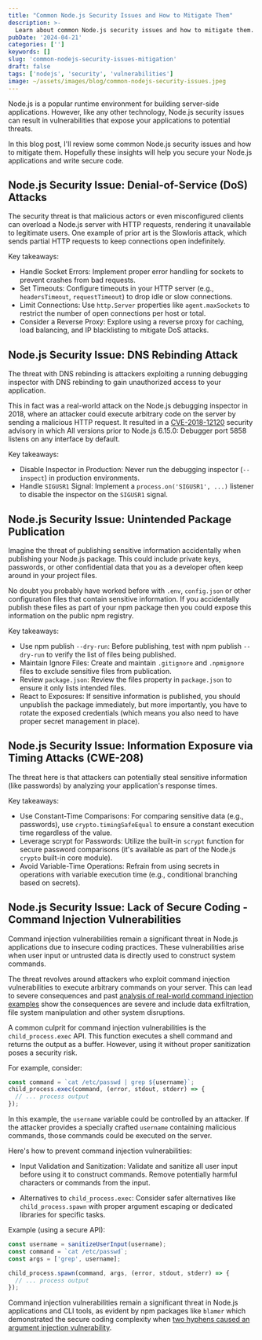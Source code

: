 ```yaml
---
title: "Common Node.js Security Issues and How to Mitigate Them"
description: >-
  Learn about common Node.js security issues and how to mitigate them. This blog post covers Denial-of-Service (DoS) attacks, DNS rebinding attacks, unintended package publication, information exposure via timing attacks, and command injection vulnerabilities.
pubDate: '2024-04-21'
categories: ['']
keywords: []
slug: 'common-nodejs-security-issues-mitigation'
draft: false
tags: ['nodejs', 'security', 'vulnerabilities']
image: ~/assets/images/blog/common-nodejs-security-issues.jpeg
---
```


Node.js is a popular runtime environment for building server-side applications. However, like any other technology, Node.js security issues can result in vulnerabilities that expose your applications to potential threats.

In this blog post, I'll review some common Node.js security issues and how to mitigate them. Hopefully these insights will help you secure your Node.js applications and write secure code.

## Node.js Security Issue: Denial-of-Service (DoS) Attacks

The security threat is that malicious actors or even misconfigured clients can overload a Node.js server with HTTP requests, rendering it unavailable to legitimate users. One example of prior art is the Slowloris attack, which sends partial HTTP requests to keep connections open indefinitely.

Key takeaways:

- Handle Socket Errors: Implement proper error handling for sockets to prevent crashes from bad requests.
- Set Timeouts: Configure timeouts in your HTTP server (e.g., `headersTimeout`, `requestTimeout`) to drop idle or slow connections.
- Limit Connections: Use `http.Server` properties like `agent.maxSockets` to restrict the number of open connections per host or total.
- Consider a Reverse Proxy: Explore using a reverse proxy for caching, load balancing, and IP blacklisting to mitigate DoS attacks.

## Node.js Security Issue: DNS Rebinding Attack

The threat with DNS rebinding is attackers exploiting a running debugging inspector with DNS rebinding to gain unauthorized access to your application.

This in fact was a real-world attack on the Node.js debugging inspector in 2018, where an attacker could execute arbitrary code on the server by sending a malicious HTTP request. It resulted in a [CVE-2018-12120](https://www.cvedetails.com/cve/CVE-2018-12120/) security advisory in which All versions prior to Node.js 6.15.0: Debugger port 5858 listens on any interface by default.

Key takeaways:

- Disable Inspector in Production: Never run the debugging inspector (`--inspect`) in production environments.
- Handle `SIGUSR1` Signal: Implement a `process.on('SIGUSR1', ...)` listener to disable the inspector on the `SIGUSR1` signal.


## Node.js Security Issue: Unintended Package Publication

Imagine the threat of publishing sensitive information accidentally when publishing your Node.js package. This could include private keys, passwords, or other confidential data that you as a developer often keep around in your project files.

No doubt you probably have worked before with `.env`, `config.json` or other configuration files that contain sensitive information. If you accidentally publish these files as part of your npm package then you could expose this information on the public npm registry.

Key takeaways:

- Use npm publish `--dry-run`: Before publishing, test with npm publish `--dry-run` to verify the list of files being published.
- Maintain Ignore Files: Create and maintain `.gitignore` and `.npmignore` files to exclude sensitive files from publication.
- Review `package.json`: Review the files property in `package.json` to ensure it only lists intended files.
- React to Exposures: If sensitive information is published, you should unpublish the package immediately, but more importantly, you have to rotate the exposed credentials (which means you also need to have proper secret management in place).

## Node.js Security Issue: Information Exposure via Timing Attacks (CWE-208)

The threat here is that attackers can potentially steal sensitive information (like passwords) by analyzing your application's response times.

Key takeaways:

- Use Constant-Time Comparisons: For comparing sensitive data (e.g., passwords), use `crypto.timingSafeEqual` to ensure a constant execution time regardless of the value.
- Leverage scrypt for Passwords: Utilize the built-in `scrypt` function for secure password comparisons (it's available as part of the Node.js `crypto` built-in core module).
- Avoid Variable-Time Operations: Refrain from using secrets in operations with variable execution time (e.g., conditional branching based on secrets).

## Node.js Security Issue: Lack of Secure Coding - Command Injection Vulnerabilities

Command injection vulnerabilities remain a significant threat in Node.js applications due to insecure coding practices. These vulnerabilities arise when user input or untrusted data is directly used to construct system commands.

The threat revolves around attackers who exploit command injection vulnerabilities to execute arbitrary commands on your server. This can lead to severe consequences and past [analysis of real-world command injection examples](/blog/securing-your-nodejs-apps-by-analyzing-real-world-command-injection-examples) show the consequences are severe and include data exfiltration, file system manipulation and other system disruptions.

A common culprit for command injection vulnerabilities is the `child_process.exec` API. This function executes a shell command and returns the output as a buffer. However, using it without proper sanitization poses a security risk.

For example, consider:

```js
const command = `cat /etc/passwd | grep ${username}`;
child_process.exec(command, (error, stdout, stderr) => {
  // ... process output
});
```

In this example, the `username` variable could be controlled by an attacker. If the attacker provides a specially crafted `username` containing malicious commands, those commands could be executed on the server.

Here's how to prevent command injection vulnerabilities:

- Input Validation and Sanitization: Validate and sanitize all user input before using it to construct commands. Remove potentially harmful characters or commands from the input.
  
- Alternatives to `child_process.exec`: Consider safer alternatives like `child_process.spawn` with proper argument escaping or dedicated libraries for specific tasks.

Example (using a secure API):

```js
const username = sanitizeUserInput(username);
const command = `cat /etc/passwd`;
const args = ['grep', username];

child_process.spawn(command, args, (error, stdout, stderr) => {
  // ... process output
});
```

Command injection vulnerabilities remain a significant threat in Node.js applications and CLI tools, as evident by npm packages like `blamer` which demonstrated the secure coding complexity when [two hyphens caused an argument injection vulnerability](/blog/destroyed-by-dashes-how-two-hyphens-cause-argument-injection-vulnerability-in-blamer-npm-package).

